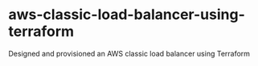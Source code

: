 # aws-classic-load-balancer-using-terraform
Designed and provisioned an AWS classic load balancer using Terraform
